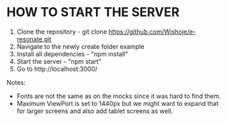 HOW TO START THE SERVER
========================================================================================
1. Clone the repository - git clone https://github.com/Wishoje/e-resonate.git
2. Navigate to the newly create folder example
3. Install all dependencies - "npm install"
4. Start the server - "npm start"
5. Go to http://localhost:3000/

Notes:
- Fonts are not the same as on the mocks since it was hard to find them.
- Maximum ViewPort is set to 1440px but we might want to expand that for larger screens and also add tablet screens as well.
